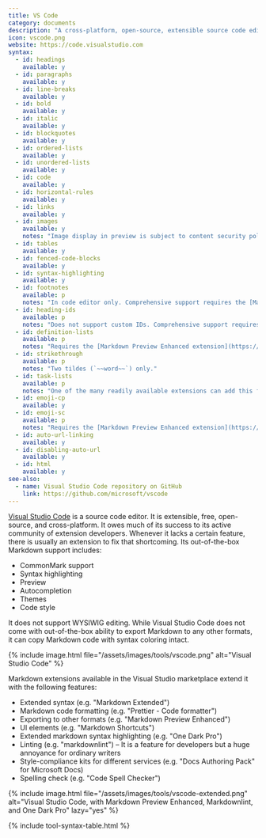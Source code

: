 ```yaml
---
title: VS Code
category: documents
description: "A cross-platform, open-source, extensible source code editor."
icon: vscode.png
website: https://code.visualstudio.com
syntax:
  - id: headings
    available: y
  - id: paragraphs
    available: y
  - id: line-breaks
    available: y
  - id: bold
    available: y
  - id: italic
    available: y
  - id: blockquotes
    available: y
  - id: ordered-lists
    available: y
  - id: unordered-lists
    available: y
  - id: code
    available: y
  - id: horizontal-rules
    available: y
  - id: links
    available: y
  - id: images
    available: y
    notes: "Image display in preview is subject to content security policy, adjustable from the drop-down menu to the top-right"
  - id: tables
    available: y
  - id: fenced-code-blocks
    available: y
  - id: syntax-highlighting
    available: y
  - id: footnotes
    available: p
    notes: "In code editor only. Comprehensive support requires the [Markdown Preview Enhanced extension](https://github.com/shd101wyy/vscode-markdown-preview-enhanced)."
  - id: heading-ids
    available: p
    notes: "Does not support custom IDs. Comprehensive support requires the [Markdown Preview Enhanced extension](https://github.com/shd101wyy/vscode-markdown-preview-enhanced)."
  - id: definition-lists
    available: p
    notes: "Requires the [Markdown Preview Enhanced extension](https://github.com/shd101wyy/vscode-markdown-preview-enhanced)."
  - id: strikethrough
    available: p
    notes: "Two tildes (`~~word~~`) only."
  - id: task-lists
    available: p
    notes: "One of the many readily available extensions can add this feature, e.g. [Markdown Preview Enhanced](https://github.com/shd101wyy/vscode-markdown-preview-enhanced)."
  - id: emoji-cp
    available: y
  - id: emoji-sc
    available: p
    notes: "Requires the [Markdown Preview Enhanced extension](https://github.com/shd101wyy/vscode-markdown-preview-enhanced)."
  - id: auto-url-linking
    available: y
  - id: disabling-auto-url
    available: y
  - id: html
    available: y
see-also:
  - name: Visual Studio Code repository on GitHub
    link: https://github.com/microsoft/vscode
---
```


[Visual Studio Code](https://code.visualstudio.com) is a source code editor. It is extensible, free, open-source, and cross-platform. It owes much of its success to its active community of extension developers. Whenever it lacks a certain feature, there is usually an extension to fix that shortcoming. Its out-of-the-box Markdown support includes:

* CommonMark support
* Syntax highlighting
* Preview
* Autocompletion
* Themes
* Code style

It does not support WYSIWIG editing. While Visual Studio Code does not come with out-of-the-box ability to export Markdown to any other formats, it can copy Markdown code with syntax coloring intact.

{% include image.html file="/assets/images/tools/vscode.png" alt="Visual Studio Code" %}

Markdown extensions available in the Visual Studio marketplace extend it with the following features:

* Extended syntax (e.g. "Markdown Extended")
* Markdown code formatting (e.g. "Prettier - Code formatter")
* Exporting to other formats (e.g. "Markdown Preview Enhanced")
* UI elements (e.g. "Markdown Shortcuts")
* Extended markdown syntax highlighting (e.g. "One Dark Pro")
* Linting (e.g. "markdownlint") – It is a feature for developers but a huge annoyance for ordinary writers
* Style-compliance kits for different services (e.g. "Docs Authoring Pack" for Microsoft Docs)
* Spelling check (e.g. "Code Spell Checker")

{% include image.html file="/assets/images/tools/vscode-extended.png" alt="Visual Studio Code, with Markdown Preview Enhanced, Markdownlint, and One Dark Pro" lazy="yes" %}

{% include tool-syntax-table.html %}
